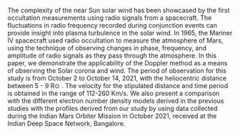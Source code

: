 The complexity of the near Sun solar wind has been showcased by the first occultation measurements using radio signals from a spacecraft. The fluctuations in radio frequency recorded during conjunction events can provide insight into plasma turbulence in the solar wind. In 1965, the Mariner IV spacecraft used radio occultation to measure the atmosphere of Mars, using the technique of observing changes in phase, frequency, and amplitude of radio signals as they pass through the atmosphere. In this paper, we demonstrate the applicability of the Doppler method as a means of observing the Solar corona and wind. The period of observation for this study
is from October 2 to October 14, 2021, with the heliocentric distance between 5 - 9 R⊙ . The velocity for the stipulated distance and time period is obtained in the range of 112-260 Km/s. We also present a comparison with the different electron number density models derived in the previous studies with the profiles derived from our study by using data collected during the Indian Mars Orbiter Mission in October 2021, received at the Indian Deep Space Network, Bangalore.

